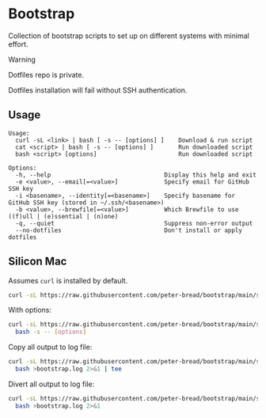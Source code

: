 # Bootstrap

<!-- markdownlint-disable MD013 -->

Collection of bootstrap scripts to set up on different systems with minimal effort.

> [!WARNING]
> Dotfiles repo is private.
>
> Dotfiles installation will fail without SSH authentication.

## Usage

```text
Usage:
  curl -sL <link> | bash [ -s -- [options] ]    Download & run script
  cat <script> | bash [ -s -- [options] ]       Run downloaded script
  bash <script> [options]                       Run downloaded script

Options:
  -h, --help                                Display this help and exit
  -e <value>, --email[=<value>]             Specify email for GitHub SSH key
  -i <basename>, --identity[=<basename>]    Specify basename for GitHub SSH key (stored in ~/.ssh/<basename>)
  -b <value>, --brewfile[=<value>]          Which Brewfile to use ((f)ull | (e)ssential | (n)one)
  -q, --quiet                               Suppress non-error output
  --no-dotfiles                             Don't install or apply dotfiles
```

## Silicon Mac

Assumes `curl` is installed by default.

```sh
curl -sL https://raw.githubusercontent.com/peter-bread/bootstrap/main/silicon-mac.sh | bash
```

With options:

```sh
curl -sL https://raw.githubusercontent.com/peter-bread/bootstrap/main/silicon-mac.sh |
  bash -s -- [options]
```

Copy all output to log file:

```sh
curl -sL https://raw.githubusercontent.com/peter-bread/bootstrap/main/silicon-mac.sh |
  bash >bootstrap.log 2>&1 | tee
```

Divert all output to log file:

```sh
curl -sL https://raw.githubusercontent.com/peter-bread/bootstrap/main/silicon-mac.sh |
  bash >bootstrap.log 2>&1
```
